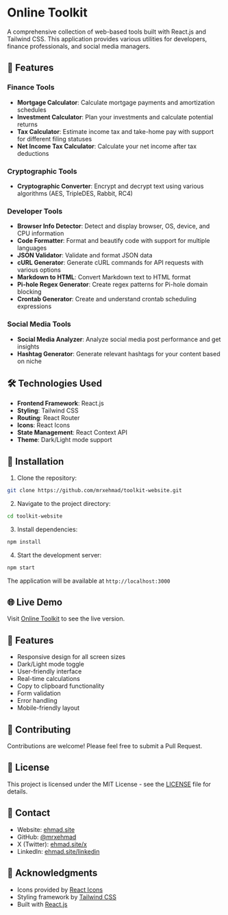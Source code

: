 # Online Toolkit

A comprehensive collection of web-based tools built with React.js and Tailwind CSS. This application provides various utilities for developers, finance professionals, and social media managers.

## 🚀 Features

### Finance Tools
- **Mortgage Calculator**: Calculate mortgage payments and amortization schedules
- **Investment Calculator**: Plan your investments and calculate potential returns
- **Tax Calculator**: Estimate income tax and take-home pay with support for different filing statuses
- **Net Income Tax Calculator**: Calculate your net income after tax deductions

### Cryptographic Tools
- **Cryptographic Converter**: Encrypt and decrypt text using various algorithms (AES, TripleDES, Rabbit, RC4)

### Developer Tools
- **Browser Info Detector**: Detect and display browser, OS, device, and CPU information
- **Code Formatter**: Format and beautify code with support for multiple languages
- **JSON Validator**: Validate and format JSON data
- **cURL Generator**: Generate cURL commands for API requests with various options
- **Markdown to HTML**: Convert Markdown text to HTML format
- **Pi-hole Regex Generator**: Create regex patterns for Pi-hole domain blocking
- **Crontab Generator**: Create and understand crontab scheduling expressions

### Social Media Tools
- **Social Media Analyzer**: Analyze social media post performance and get insights
- **Hashtag Generator**: Generate relevant hashtags for your content based on niche

## 🛠️ Technologies Used

- **Frontend Framework**: React.js
- **Styling**: Tailwind CSS
- **Routing**: React Router
- **Icons**: React Icons
- **State Management**: React Context API
- **Theme**: Dark/Light mode support

## 🔧 Installation

1. Clone the repository:
```bash
git clone https://github.com/mrxehmad/toolkit-website.git
```

2. Navigate to the project directory:
```bash
cd toolkit-website
```

3. Install dependencies:
```bash
npm install
```

4. Start the development server:
```bash
npm start
```

The application will be available at `http://localhost:3000`

## 🌐 Live Demo

Visit [Online Toolkit](https://tools.ehmad.site/) to see the live version.

## 🎨 Features

- Responsive design for all screen sizes
- Dark/Light mode toggle
- User-friendly interface
- Real-time calculations
- Copy to clipboard functionality
- Form validation
- Error handling
- Mobile-friendly layout

## 🤝 Contributing

Contributions are welcome! Please feel free to submit a Pull Request.

## 📝 License

This project is licensed under the MIT License - see the [LICENSE](LICENSE) file for details.

## 📧 Contact

- Website: [ehmad.site](https://ehmad.site)
- GitHub: [@mrxehmad](https://github.com/mrxehmad)
- X (Twitter): [ehmad.site/x](https://ehmad.site/x)
- LinkedIn: [ehmad.site/linkedin](https://ehmad.site/linkedin)

## 🙏 Acknowledgments

- Icons provided by [React Icons](https://react-icons.github.io/react-icons/)
- Styling framework by [Tailwind CSS](https://tailwindcss.com/)
- Built with [React.js](https://reactjs.org/)
